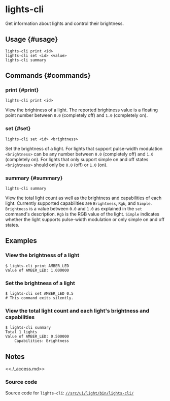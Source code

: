 <!--

// LINT.IfChange

-->

# lights-cli

Get information about lights and control their brightness.

## Usage {#usage}

```none
lights-cli print <id>
lights-cli set <id> <value>
lights-cli summary
```

## Commands {#commands}

### print {#print}

```none
lights-cli print <id>
```

View the brightness of a light. The reported brightness value is a floating
point number between `0.0` (completely off) and `1.0` (completely on).

### set {#set}

```none
lights-cli set <id> <brightness>
```

Set the brightness of a light. For lights that support pulse-width modulation
`<brightness>` can be any number between `0.0` (completely off) and `1.0`
(completely on). For lights that only support simple on and off states
`<brightness>` should only be `0.0` (off) or `1.0` (on).

### summary {#summary}

```none
lights-cli summary
```

View the total light count as well as the brightness and capabilities of each
light. Currently supported capabilities are `Brightness`, `Rgb`, and `Simple`.
`Brightness` is a value between `0.0` and `1.0` as explained in the `set`
command's description. `Rgb` is the RGB value of the light. `Simple` indicates
whether the light supports pulse-width modulation or only simple on and off
states.

## Examples

### View the brightness of a light

```none {:.devsite-disable-click-to-copy}
$ lights-cli print AMBER_LED
Value of AMBER_LED: 1.000000
```

### Set the brightness of a light

```none {:.devsite-disable-click-to-copy}
$ lights-cli set AMBER_LED 0.5
# This command exits silently.
```

### View the total light count and each light's brightness and capabilities

```none {:.devsite-disable-click-to-copy}
$ lights-cli summary
Total 1 lights
Value of AMBER_LED: 0.500000
    Capabilities: Brightness
```

## Notes

<<./_access.md>>

### Source code

Source code for `lights-cli`: [`//src/ui/light/bin/lights-cli/`][src]

[src]: https://cs.opensource.google/fuchsia/fuchsia/+/main:src/ui/light/bin/lights-cli/

<!--

// LINT.ThenChange(//src/ui/light/bin/lights-cli/main.cc)

-->
